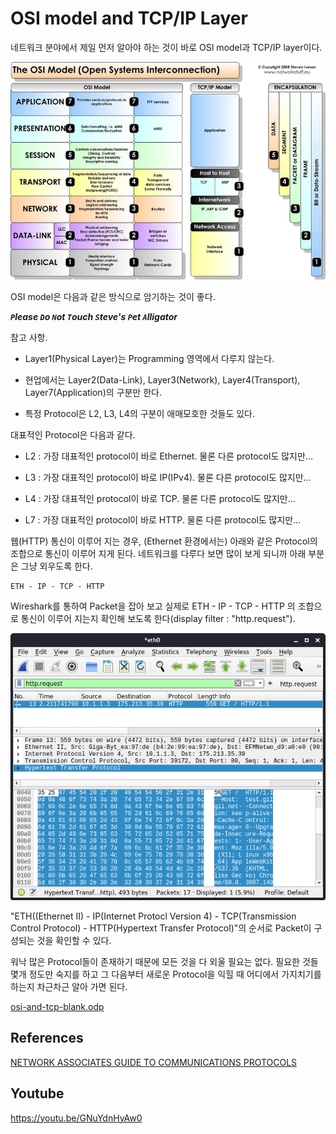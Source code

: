 OSI model and TCP/IP Layer
===

네트워크 분야에서 제일 먼저 알아야 하는 것이 바로 OSI model과 TCP/IP layer이다.

![](osi-and-tcp.jpg)

OSI model은 다음과 같은 방식으로 암기하는 것이 좋다.

**_`P`lease `D`o `N`ot `T`ouch `S`teve's `P`et `A`lligator_**

참고 사항.

* Layer1(Physical Layer)는 Programming 영역에서 다루지 않는다.

* 현업에서는 Layer2(Data-Link), Layer3(Network), Layer4(Transport), Layer7(Application)의 구분만 한다.

* 특정 Protocol은 L2, L3, L4의 구분이 애매모호한 것들도 있다.

대표적인 Protocol은 다음과 같다.

* L2 : 가장 대표적인 protocol이 바로 Ethernet. 물론 다른 protocol도 많지만...

* L3 : 가장 대표적인 protocol이 바로 IP(IPv4). 물론 다른 protocol도 많지만...

* L4 : 가장 대표적인 protocol이 바로 TCP. 물론 다른 protocol도 많지만...

* L7 : 가장 대표적인 protocol이 바로 HTTP. 물론 다른 protocol도 많지만...

웹(HTTP) 통신이 이루어 지는 경우, (Ethernet 환경에서는) 아래와 같은 Protocol의 조합으로 통신이 이루어 지게 된다. 네트워크를 다루다 보면 많이 보게 되니까 아래 부분은 그냥 외우도록 한다.
```
ETH - IP - TCP - HTTP
```

Wireshark를 통하여 Packet을 잡아 보고 실제로 ETH - IP - TCP - HTTP 의 조합으로 통신이 이루어 지는지 확인해 보도록 한다(display filter : "http.request").

![](wireshark-sc.png)

"ETH((Ethernet II) - IP(Internet Protocl Version 4) - TCP(Transmission Control Protocol) - HTTP(Hypertext Transfer Protocol)"의 순서로 Packet이 구성되는 것을 확인할 수 있다.

워낙 많은 Protocol들이 존재하기 때문에 모든 것을 다 외울 필요는 없다. 필요한 것들 몇개 정도만 숙지를 하고 그 다음부터 새로운 Protocol을 익힐 때 어디에서 가지치기를 하는지 차근차근 알아 가면 된다.

[osi-and-tcp-blank.odp](osi-and-tcp-blank.odp)

## References
[NETWORK ASSOCIATES GUIDE TO COMMUNICATIONS PROTOCOLS](protocols.pdf)

## Youtube
https://youtu.be/GNuYdnHyAw0
